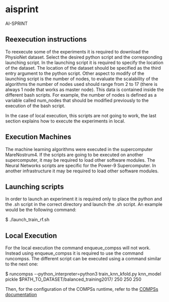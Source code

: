 # aisprint
AI-SPRINT

## Reexecution instructions

To reexecute some of the experiments it is required to download the PhysioNet dataset. Select the desired python script and the corresponding launching script.
In the launching script it is required to specify the location of the dataset. The location of the dataset should be specified as the third entry argument to the python script.
Other aspect to modify of the launching script is the number of nodes, to evaluate the scalability of the algorithms the number of nodes used should range from 2 to 17 (there is always 1 node that works as master node). This data is contained inside the different bash scripts. For example, the number of nodes is defined as a variable called num_nodes that should be modified previously to the execution of the bash script.

In the case of local execution, this scripts are not going to work, the last section explains how to execute the experiments in local.

## Execution Machines
The machine learning algorithms were executed in the supercomputer MareNostrum4. If the scripts are going to be executed on another supercomputer, it may be required to load other software modules.
The Neural Networks scripts are specific for the Power-9 Supercomputer. In another infrastructure it may be required to load other software modules.

## Launching scripts
In order to launch an experiment it is required only to place the python and the .sh script in the correct directory and launch the .sh script. An example would be the following command:

$ ./launch_train_rf.sh

## Local Execution
For the local execution the command enqueue_compss will not work. Instead using enqueue_compss it is required to use the command runcompss. The different script can be executed using a command similar to the next one:

$ runcompss --python_interpreter=python3 train_knn_kfold.py knn_model pickle $PATH_TO_DATASET/balanced_training2017/ 250 250 250

Then, for the configuration of the COMPSs runtime, refer to the [COMPSs documentation](https://compss-doc.readthedocs.io/en/stable/Sections/03_Execution_Environments/03_Deployments/01_Master_worker/01_Local.html)
